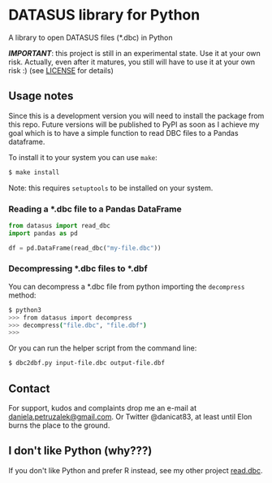 # DATASUS library for Python

A library to open DATASUS files (*.dbc) in Python

***IMPORTANT***: this project is still in an experimental state. Use it at your own risk. Actually, even after it matures, you still will have to use it at your own risk :) (see [LICENSE](LICENSE) for details)

## Usage notes

Since this is a development version you will need to install the package from this repo. Future versions will be published to PyPI as soon as I achieve my goal which is to have a simple function to read DBC files to a Pandas dataframe.

To install it to your system you can use `make`:

```sh
$ make install
```

Note: this requires `setuptools` to be installed on your system.

### Reading a *.dbc file to a Pandas DataFrame

```python
from datasus import read_dbc
import pandas as pd

df = pd.DataFrame(read_dbc("my-file.dbc"))
```

### Decompressing *.dbc files to *.dbf 

You can decompress a *.dbc file from python importing the `decompress` method:

```sh
$ python3
>>> from datasus import decompress
>>> decompress("file.dbc", "file.dbf")
>>>
```

Or you can run the helper script from the command line:

```sh
$ dbc2dbf.py input-file.dbc output-file.dbf
```

## Contact

For support, kudos and complaints drop me an e-mail at daniela.petruzalek@gmail.com. Or Twitter @danicat83, at least until Elon burns the place to the ground.

## I don't like Python (why???)

If you don't like Python and prefer R instead, see my other project [read.dbc](https://github.com/danicat/read.dbc).